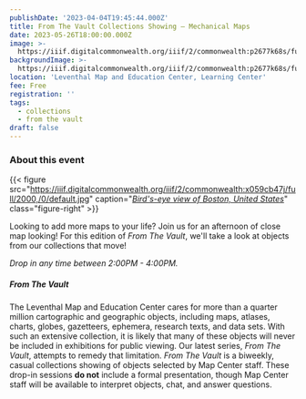 ```yaml
---
publishDate: '2023-04-04T19:45:44.000Z'
title: From The Vault Collections Showing — Mechanical Maps
date: 2023-05-26T18:00:00.000Z
image: >-
  https://iiif.digitalcommonwealth.org/iiif/2/commonwealth:p2677k68s/full/2000,/0/default.jpg
backgroundImage: >-
  https://iiif.digitalcommonwealth.org/iiif/2/commonwealth:p2677k68s/full/2000,/0/default.jpg
location: 'Leventhal Map and Education Center, Learning Center'
fee: Free
registration: ''
tags:
  - collections
  - from the vault
draft: false
---
```


### About this event

{{\< figure src="https://iiif.digitalcommonwealth.org/iiif/2/commonwealth:x059cb47j/full/2000,/0/default.jpg" caption="*[Bird's-eye view of Boston, United States](https://collections.leventhalmap.org/search/commonwealth:x059cb468)*" class="figure-right" >}}

Looking to add more maps to your life? Join us for an afternoon of close map looking! For this edition of *From The Vault*, we'll take a look at objects from our collections that move!

*Drop in any time between 2:00PM - 4:00PM.*

##### *From The Vault*

The Leventhal Map and Education Center cares for more than a quarter million cartographic and geographic objects, including maps, atlases, charts, globes, gazetteers, ephemera, research texts, and data sets. With such an extensive collection, it is likely that many of these objects will never be included in exhibitions for public viewing. Our latest series, *From The Vault*, attempts to remedy that limitation. *From The Vault* is a biweekly, casual collections showing of objects selected by Map Center staff. These drop-in sessions **do not** include a formal presentation, though Map Center staff will be available to interpret objects, chat, and answer questions.
